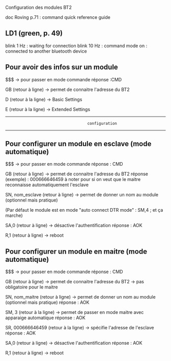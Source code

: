 Configuration des modules BT2


doc Roving
p.71 : command quick reference guide


LD1 (green, p. 49)
----
blink  1 Hz  : waiting for connection
blink 10 Hz  : command mode
on           : connected to another bluetooth device



Pour avoir des infos sur un module 
----------------------------------
$$$
	-> pour passer en mode commande
	réponse :CMD
	
GB (retour à ligne)
	-> permet de connaitre l'adresse du BT2
	
D (retour à la ligne)
	-> Basic Settings

E (retour à la ligne) 
	-> Extended Settings
	
----------------------------------------------------
										configuration
----------------------------------------------------	

Pour configurer un module en esclave (mode automatique)
------------------------------------
$$$
	-> pour passer en mode commande
	réponse : CMD
	
GB (retour à ligne)
	-> permet de connaitre l'adresse du BT2
	réponse (exemple) : 000666646459
	à noter pour si on veut que le maitre reconnaisse automatiquement l'esclave
	
SN,	nom_esclave (retour à ligne)
	-> permet de donner un nom au module (optionnel mais pratique)

(Par défaut le module est en mode "auto connect DTR mode" : SM,4 ; et ça marche)


SA,0 (retour à ligne)
	-> désactive l'authentification 
	réponse : AOK

R,1 (retour à ligne)
	-> reboot
	

Pour configurer un module en maitre (mode automatique)
-------------------------------------------------------
$$$
	-> pour passer en mode commande
	réponse : CMD
	
GB (retour à ligne)
	-> permet de connaitre l'adresse du BT2
	-> pas obligatoire pour le maitre
	
SN,	nom_maitre (retour à ligne)
	-> permet de donner un nom au module (optionnel mais pratique)
	réponse : AOK

SM,	3 (retour à la ligne)
	-> permet de passer en mode maitre avec apparaige automatique
	réponse : AOK

SR, 000666646459 (retour à la ligne)
	-> spécifie l'adresse de l'esclave
	réponse : AOK

SA,0 (retour à ligne)
	-> désactive l'authentification 
	réponse : AOK

R,1 (retour à ligne)
	-> reboot			